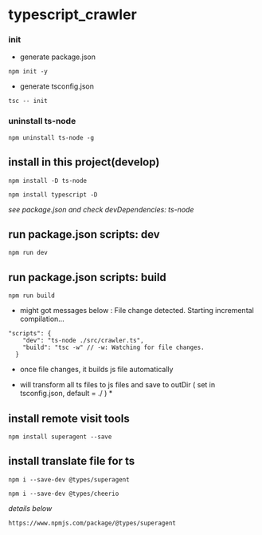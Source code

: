 # typescript_crawler

### init
* generate package.json

``` npm init -y ```

* generate tsconfig.json

``` tsc -- init ```

### uninstall ts-node
``` npm uninstall ts-node -g ```

## install in this project(develop)

`npm install -D ts-node `

`npm install typescript -D`

*see package.json and check devDependencies: ts-node*

## run package.json scripts: dev

`npm run dev`

## run package.json scripts: build

`npm run build`

- might got messages below : File change detected. Starting incremental compilation...

```
"scripts": {
    "dev": "ts-node ./src/crawler.ts",
    "build": "tsc -w" // -w: Watching for file changes.
  }
```

- once file changes, it builds js file automatically

- will transform all ts files to js files and save to outDir ( set in tsconfig.json, default = ./ ) \*

## install remote visit tools

`npm install superagent --save`

## install translate file for ts

`npm i --save-dev @types/superagent`

`npm i --save-dev @types/cheerio`

_details below_

`https://www.npmjs.com/package/@types/superagent`

